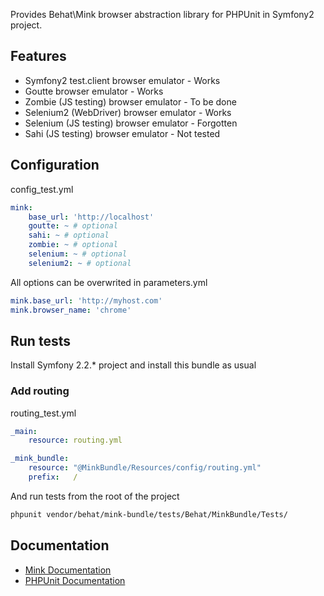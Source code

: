 Provides Behat\Mink browser abstraction library for PHPUnit in Symfony2 project.

## Features

- Symfony2 test.client browser emulator - Works
- Goutte browser emulator - Works
- Zombie (JS testing) browser emulator - To be done
- Selenium2 (WebDriver) browser emulator - Works
- Selenium (JS testing) browser emulator - Forgotten
- Sahi (JS testing) browser emulator - Not tested

## Configuration

config_test.yml
```yaml
mink:
    base_url: 'http://localhost'
    goutte: ~ # optional
    sahi: ~ # optional
    zombie: ~ # optional
    selenium: ~ # optional
    selenium2: ~ # optional

```

All options can be overwrited in parameters.yml
```yaml
mink.base_url: 'http://myhost.com'
mink.browser_name: 'chrome'
```

## Run tests

Install Symfony 2.2.* project and install this bundle as usual

### Add routing
routing_test.yml
```yaml
_main:
    resource: routing.yml

_mink_bundle:
    resource: "@MinkBundle/Resources/config/routing.yml"
    prefix:   /
```

And run tests from the root of the project

```bash
phpunit vendor/behat/mink-bundle/tests/Behat/MinkBundle/Tests/
```

## Documentation

- [Mink Documentation](http://mink.behat.org)
- [PHPUnit Documentation](http://www.phpunit.de/manual/current/en/index.html)

